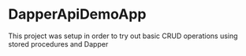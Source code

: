 # DapperApiDemoApp

This project was setup in order to try out basic CRUD operations using stored procedures and Dapper
